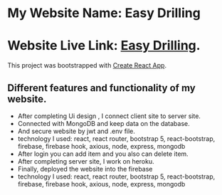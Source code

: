 # My Website Name: Easy Drilling

# Website Live Link: [Easy Drilling](https://easy-drilling.web.app/).

This project was bootstrapped with [Create React App](https://github.com/facebook/create-react-app).

## Different features and functionality of my website.

- After completing Ui design , I connect client site to server site.
- Connected with MongoDB and keep data on the database.
- And secure website by jwt and .env file.
- technology I used: react, react router, bootstrap 5, react-bootstrap, firebase, firebase hook, axious, node, express, mongodb
- After login you can add item and you also can delete item.
- After completing server site, I work on heroku.
- Finally, deployed the website into the firebase
- technology I used: react, react router, bootstrap 5, react-bootstrap, firebase, firebase hook, axious, node, express, mongodb
